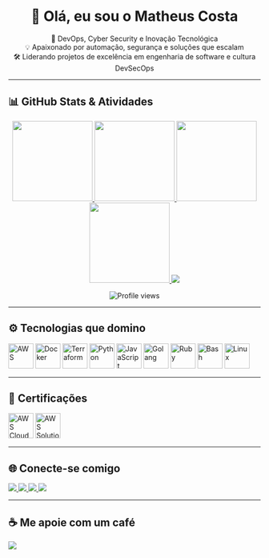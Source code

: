 <h1 align="center">👋 Olá, eu sou o Matheus Costa</h1>

<p align="center">
  🚀 DevOps, Cyber Security e Inovação Tecnológica<br/>
  💡 Apaixonado por automação, segurança e soluções que escalam<br/>
  🛠️ Liderando projetos de excelência em engenharia de software e cultura DevSecOps
</p>

---

## 📊 GitHub Stats & Atividades

<div align="center">

  <!-- Estatísticas gerais -->
  <a href="https://github.com/CosttaCrazy">
    <img height="160" src="https://github-readme-stats.vercel.app/api?username=CosttaCrazy&theme=dark&show_icons=true&hide_border=true&count_private=true" />
  </a>
  <a href="https://github.com/CosttaCrazy">
    <img height="160" src="https://github-readme-stats.vercel.app/api/top-langs?username=CosttaCrazy&layout=compact&langs_count=10&theme=dark&hide_border=true" />
  </a>

  <!-- Streaks -->
  <a href="https://github.com/CosttaCrazy">
    <img height="160" src="https://github-readme-streak-stats.herokuapp.com/?user=CosttaCrazy&theme=dark&hide_border=true" />
  </a>

  <!-- Trophies -->
  <a href="https://github.com/CosttaCrazy">
    <img height="160" src="https://github-profile-trophy.vercel.app/?username=CosttaCrazy&theme=darkhub&no-frame=true&row=1&column=6" />
  </a>

  <!-- Gráfico de atividades -->
  <a href="https://github.com/CosttaCrazy">
    <img src="https://github-readme-activity-graph.vercel.app/graph?username=CosttaCrazy&theme=github-compact&hide_border=true" />
  </a>

</div>

<!-- Visualizações de perfil -->
<p align="center">
  <img src="https://komarev.com/ghpvc/?username=CosttaCrazy&style=flat-square&color=blue" alt="Profile views" />
</p>

---

## ⚙️ Tecnologias que domino

<p align="left">
  <img height="50" src="https://cdn.jsdelivr.net/gh/devicons/devicon/icons/amazonwebservices/amazonwebservices-plain-wordmark.svg" title="AWS"/>
  <img height="50" src="https://cdn.jsdelivr.net/gh/devicons/devicon/icons/docker/docker-plain-wordmark.svg" title="Docker"/>
  <img height="50" src="https://cdn.jsdelivr.net/gh/devicons/devicon/icons/terraform/terraform-original.svg" title="Terraform"/>
  <img height="50" src="https://cdn.jsdelivr.net/gh/devicons/devicon/icons/python/python-original-wordmark.svg" title="Python"/>
  <img height="50" src="https://cdn.jsdelivr.net/gh/devicons/devicon/icons/javascript/javascript-plain.svg" title="JavaScript"/>
  <img height="50" src="https://cdn.jsdelivr.net/gh/devicons/devicon/icons/go/go-original-wordmark.svg" title="Golang"/>
  <img height="50" src="https://cdn.jsdelivr.net/gh/devicons/devicon/icons/ruby/ruby-plain-wordmark.svg" title="Ruby"/>
  <img height="50" src="https://cdn.jsdelivr.net/gh/devicons/devicon/icons/bash/bash-original.svg" title="Bash"/>
  <img height="50" src="https://cdn.jsdelivr.net/gh/devicons/devicon/icons/linux/linux-original.svg" title="Linux"/>
</p>

---

## 📜 Certificações

<p align="left">
  <img height="50" src="https://images.credly.com/size/340x340/images/00634f82-b07f-4bbd-a6bb-53de397fc3a6/image.png" title="AWS Cloud Practitioner"/>
  <img height="50" src="https://images.credly.com/size/340x340/images/0e284c3f-5164-4b21-8660-0d84737941bc/image.png" title="AWS Solutions Architect Associate"/>
</p>

---

## 🌐 Conecte-se comigo

<p align="left">
  <a href="https://www.linkedin.com/in/matheuscostadevops/">
    <img src="https://img.shields.io/badge/LinkedIn-0077B5?style=for-the-badge&logo=linkedin&logoColor=white" />
  </a>
  <a href="https://instagram.com/matheuscosttaofc">
    <img src="https://img.shields.io/badge/Instagram-E4405F?style=for-the-badge&logo=instagram&logoColor=white" />
  </a>
  <a href="#">
    <img src="https://img.shields.io/badge/Discord-7289DA?style=for-the-badge&logo=discord&logoColor=white" />
  </a>
  <a href="https://github.com/CosttaCrazy">
    <img src="https://img.shields.io/github/followers/CosttaCrazy.svg?style=social&label=Follow" />
  </a>
</p>

---

## ☕ Me apoie com um café

<p align="left">
  <a href="https://www.buymeacoffee.com/costtait">
    <img src="https://img.shields.io/badge/Buy%20Me%20a%20Coffee-donate-yellow.svg?style=flat&logo=buymeacoffee" />
  </a>
</p>

